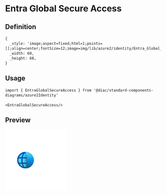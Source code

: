 # Entra Global Secure Access

## Definition

```
{
  _style: 'image;aspect=fixed;html=1;points=[];align=center;fontSize=12;image=img/lib/azure2/identity/Entra_Global_Secure_Access.svg;strokeColor=none;',
  _width: 60,
  _height: 60,
}
```

## Usage

```
import { EntraGlobalSecureAccess } from '@diac/standard-components-diagrams/azure2Identity'

<EntraGlobalSecureAccess/>
```

## Preview

<img src="./entra-global-secure-access.png" width="200"/>
